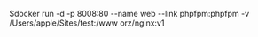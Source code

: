 $docker run -d -p 8008:80 --name web --link phpfpm:phpfpm -v /Users/apple/Sites/test:/www orz/nginx:v1